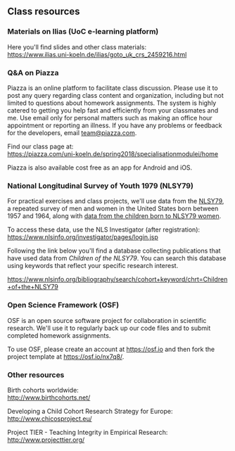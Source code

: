
## Class resources

### Materials on Ilias (UoC e-learning platform)

Here you'll find slides and other class materials:  
<https://www.ilias.uni-koeln.de/ilias/goto_uk_crs_2459216.html>

### Q&A on Piazza

Piazza is an online platform to facilitate class discussion. Please use it to post any query regarding class content and organization, including but not limited to questions about homework assignments. The system is highly catered to getting you help fast and efficiently from your classmates and me. Use email only for personal matters such as making an office hour appointment or reporting an illness. If you have any problems or feedback for the developers, email team@piazza.com.

Find our class page at:  
<https://piazza.com/uni-koeln.de/spring2018/specialisationmodulei/home>

Piazza is also available cost free as an app for Android and iOS.

### National Longitudinal Survey of Youth 1979 (NLSY79)

For practical exercises and class projects, we'll use data from the [NLSY79](https://www.nlsinfo.org/content/cohorts/nlsy79), a repeated survey of men and women in the United States born between 1957 and 1964, along with [data from the children born to NLSY79 women](https://www.nlsinfo.org/content/cohorts/nlsy79-children).

To access these data, use the NLS Investigator (after registration):  
<https://www.nlsinfo.org/investigator/pages/login.jsp>

Following the link below you'll find a database collecting publications that have used data from *Children of the NLSY79*. You can search this database using keywords that reflect your specific research interest. 

<https://www.nlsinfo.org/bibliography/search/cohort+keyword/chrt=Children+of+the+NLSY79>

### Open Science Framework (OSF)

OSF is an open source software project for collaboration in scientific research. We'll use it to regularly back up our code files and to submit completed homework assignments.

To use OSF, please create an account at <https://osf.io> and then fork the project template at <https://osf.io/nx7q8/>.

### Other resources

Birth cohorts worldwide:  
<http://www.birthcohorts.net/>

Developing a Child Cohort Research Strategy for Europe:  
<http://www.chicosproject.eu/>

Project TIER - Teaching Integrity in Empirical Research:  
<http://www.projecttier.org/>
